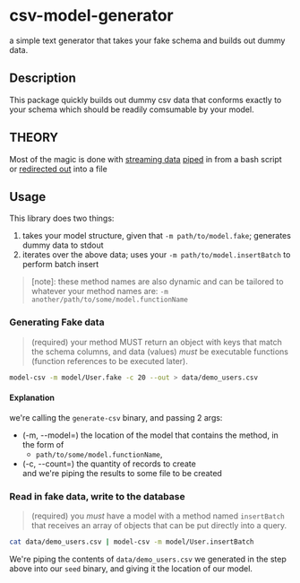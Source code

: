 # csv-model-generator
a simple text generator that takes your fake schema and builds out dummy data.

## Description
This package quickly builds out dummy csv data that conforms exactly to your schema which should be readily comsumable by your model.

## THEORY
Most of the magic is done with [streaming data](https://nodejs.org/api/stream.html) [piped](https://en.wikipedia.org/wiki/Pipeline_(Unix)) in from a bash script or [redirected out](https://en.wikipedia.org/wiki/Redirection_(computing)) into a file

## Usage 

This library does two things: 
1. takes your model structure, given that `-m path/to/model.fake`; generates dummy data to stdout 
2. iterates over the above data; uses your `-m path/to/model.insertBatch` to perform batch insert
> [note]: these method names are also dynamic and can be tailored to whatever your method names are: `-m another/path/to/some/model.functionName`



### Generating Fake data
> (required) your method MUST return an object with keys that match the schema columns, and data (values) *must* be executable functions (function references to be executed later).

```bash
model-csv -m model/User.fake -c 20 --out > data/demo_users.csv
```
#### Explanation
we're calling the `generate-csv` binary, and passing 2 args: 
  - (-m, --model=) the location of the model that contains the method, in the form of
    -  `path/to/some/model.functionName`, 
  - (-c, --count=) the quantity of records to create  
and we're piping the results to some file to be created


### Read in fake data, write to the database
> (required) you *must* have a model with a method named `insertBatch` that receives an array of objects that can be put directly into a query.

```bash
cat data/demo_users.csv | model-csv -m model/User.insertBatch
```

We're piping the contents of `data/demo_users.csv` we generated in the step above into our `seed` binary, and giving it the location of our model.


